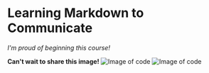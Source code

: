 # Learning Markdown to Communicate
_I'm proud of beginning this course!_

__Can't wait to share this image!__
![Image of code](https://octodex.github.com/images/yaktocat.png)
![Image of code](https://images.app.goo.gl/ejzGfD8RDokHx7Fr5)
